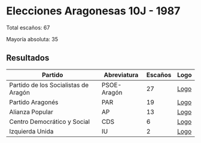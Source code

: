 # Elecciones Aragonesas 10J - 1987

Total escaños: 67

Mayoría absoluta: 35

## Resultados

| Partido | Abreviatura | Escaños | Logo |
| - | - | - | - |
| Partido de los Socialistas de Aragón | PSOE-Aragón | 27 | [Logo](https://github.com/playzzz/Pactos/blob/master/Logos/PSOE.jpg?raw=true)
| Partido Aragonés | PAR | 19 | [Logo](https://github.com/playzzz/Pactos/blob/master/Logos/PAR.jpg?raw=true)
| Alianza Popular | AP | 13 | [Logo](https://github.com/playzzz/Pactos/blob/master/Logos/AP.jpg?raw=true)
| Centro Democrático y Social | CDS | 6 | [Logo](https://github.com/playzzz/Pactos/blob/master/Logos/CDS.jpg?raw=true)
| Izquierda Unida | IU | 2 | [Logo](https://github.com/playzzz/Pactos/blob/master/Logos/IU.jpg?raw=true)
